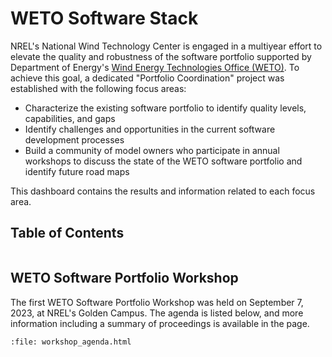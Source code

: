 # WETO Software Stack

NREL's National Wind Technology Center is engaged in a multiyear effort to elevate the
quality and robustness of the software portfolio supported by Department of Energy's
[Wind Energy Technologies Office (WETO)](https://www.energy.gov/eere/wind/wind-energy-technologies-office).
To achieve this goal, a dedicated "Portfolio Coordination" project was established with the
following focus areas:

- Characterize the existing software portfolio to identify quality levels, capabilities, and gaps
- Identify challenges and opportunities in the current software development processes
- Build a community of model owners who participate in annual workshops to discuss the state of
  the WETO software portfolio and identify future road maps

This dashboard contains the results and information related to each focus area.

## Table of Contents
```{tableofcontents}
```

## WETO Software Portfolio Workshop

The first WETO Software Portfolio Workshop was held on September 7, 2023, at NREL's Golden Campus.
The agenda is listed below, and more information including a summary of proceedings
is available in the [](workshop_2023) page.

```{raw} html
:file: workshop_agenda.html
```
